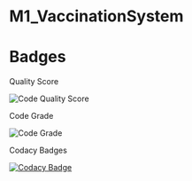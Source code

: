 # M1_VaccinationSystem

# Badges

Quality Score

![Code Quality Score](https://api.codiga.io/project/32557/score/svg)

Code Grade

![Code Grade](https://api.codiga.io/project/32557/status/svg)

Codacy Badges    
  
  [![Codacy Badge](https://app.codacy.com/project/badge/Grade/6d21b22934e04538b8cc874aae377644)](https://www.codacy.com/gh/premalathabt/M1_application_Vaccineregist/dashboard?utm_source=github.com&amp;utm_medium=referral&amp;utm_content=premalathabt/M1_application_Vaccineregist&amp;utm_campaign=Badge_Grade)
